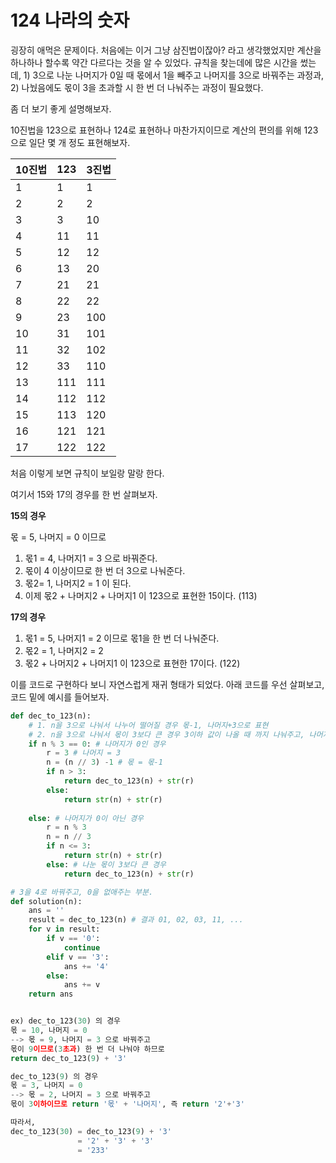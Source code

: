 # 124 나라의 숫자

굉장히 애먹은 문제이다. 처음에는 이거 그냥 삼진법이잖아? 라고 생각했었지만 계산을 하나하나 할수록 약간 다르다는 것을 알 수 있었다.  규칙을 찾는데에 많은 시간을 썼는데, 1) 3으로 나눈 나머지가 0일 때 몫에서 1을 빼주고 나머지를 3으로 바꿔주는 과정과, 2) 나눴음에도 몫이 3을 초과할 시 한 번 더 나눠주는 과정이 필요했다.



좀 더 보기 좋게 설명해보자.

10진법을 123으로 표현하나 124로 표현하나 마찬가지이므로 계산의 편의를 위해 123으로 일단 몇 개 정도 표현해보자.

| 10진법 | 123  | 3진법 |
| ------ | ---- | ----- |
| 1      | 1    | 1     |
| 2      | 2    | 2     |
| 3      | 3    | 10    |
| 4      | 11   | 11    |
| 5      | 12   | 12    |
| 6      | 13   | 20    |
| 7      | 21   | 21    |
| 8      | 22   | 22    |
| 9      | 23   | 100   |
| 10     | 31   | 101   |
| 11     | 32   | 102   |
| 12     | 33   | 110   |
| 13     | 111  | 111   |
| 14     | 112  | 112   |
| 15     | 113  | 120   |
| 16     | 121  | 121   |
| 17     | 122  | 122   |

처음 이렇게 보면 규칙이 보일랑 말랑 한다. 

여기서 15와 17의 경우를 한 번 살펴보자.

**15의 경우**

몫 = 5, 나머지 = 0 이므로

1. 몫1 = 4, 나머지1 = 3 으로 바꿔준다.
2. 몫이 4 이상이므로 한 번 더 3으로 나눠준다.
3. 몫2= 1, 나머지2 = 1 이 된다.
4. 이제 몫2 + 나머지2 + 나머지1 이 123으로 표현한 15이다. (113)

**17의 경우**

1. 몫1 = 5, 나머지1 = 2 이므로 몫1을 한 번 더 나눠준다.
2. 몫2 = 1, 나머지2 = 2
3. 몫2 + 나머지2 + 나머지1 이 123으로 표현한 17이다. (122)

이를 코드로 구현하다 보니 자연스럽게 재귀 형태가 되었다. 아래 코드를 우선 살펴보고, 코드 밑에 예시를 들어보자.

```python
def dec_to_123(n):
    # 1. n을 3으로 나눠서 나누어 떨어질 경우 몫-1, 나머지+3으로 표현
    # 2. n을 3으로 나눠서 몫이 3보다 큰 경우 3이하 값이 나올 때 까지 나눠주고, 나머지를 반환
    if n % 3 == 0: # 나머지가 0인 경우
        r = 3 # 나머지 = 3
        n = (n // 3) -1 # 몫 = 몫-1
        if n > 3:
            return dec_to_123(n) + str(r)
        else:
            return str(n) + str(r)
        
    else: # 나머지가 0이 아닌 경우
        r = n % 3
        n = n // 3
        if n <= 3:
            return str(n) + str(r)
        else: # 나눈 몫이 3보다 큰 경우
            return dec_to_123(n) + str(r)

# 3을 4로 바꿔주고, 0을 없애주는 부분.
def solution(n):
    ans = ''
    result = dec_to_123(n) # 결과 01, 02, 03, 11, ...
    for v in result:
        if v == '0':
            continue
        elif v == '3':
            ans += '4'
        else:
            ans += v
    return ans


ex) dec_to_123(30) 의 경우
몫 = 10, 나머지 = 0
--> 몫 = 9, 나머지 = 3 으로 바꿔주고
몫이 9이므로(3초과) 한 번 더 나눠야 하므로
return dec_to_123(9) + '3'

dec_to_123(9) 의 경우
몫 = 3, 나머지 = 0
--> 몫 = 2, 나머지 = 3 으로 바꿔주고
몫이 3이하이므로 return '몫' + '나머지', 즉 return '2'+'3'

따라서,
dec_to_123(30) = dec_to_123(9) + '3'
			   = '2' + '3' + '3'
    		   = '233'
```

